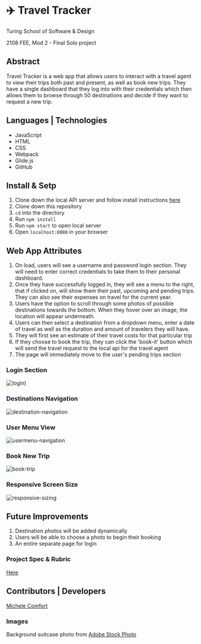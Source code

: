 # ✈️ Travel Tracker

Turing School of Software & Design

2108 FEE, Mod 2 - Final Solo project

## Abstract
Travel Tracker is a web app that allows users to interact with a travel agent to view their trips both past and present, as well as book new trips. They have a single dashboard that they log into with their credentials which then allows them to browse through 50 destinations and decide if they want to request a new trip.

## Languages | Technologies
- JavaScript
- HTML
- CSS
- Webpack
- Glide.js
- GitHub

## Install & Setp
1. Clone down the local API server and follow install instructions [here](https://github.com/turingschool-examples/webpack-starter-kit)
2. Clone down this repository
3. `cd` into the directory
4. Run `npm install`
5. Run `npm start` to open local server
6. Open `localhost:8080` in your browser


## Web App Attributes
1. On load, users will see a username and password login section. They will need to enter correct credentials to take them to their personal dashboard.
2. Once they have successfully logged in, they will see a menu to the right, that if clicked on, will show them their past, upcoming and pending trips. They can also see their expenses on travel for the current year.
3. Users have the option to scroll through some photos of possible destinations towards the bottom. When they hover over an image, the location will appear underneath.
4. Users can then select a destination from a dropdown menu, enter a date of travel as well as the duration and amount of travelers they will have.
5. They will first see an estimate of their travel costs for that particular trip
6. If they choose to book the trip, they can click the 'book-it' button which will send the travel request to the local api for the travel agent
7. The page will immediately move to the user's pending trips section

### Login Section
![login](https://user-images.githubusercontent.com/86859884/142082351-9377accc-1965-4c42-9ee3-eb6a655d2a95.gif))
### Destinations Navigation
![destination-navigation](https://user-images.githubusercontent.com/86859884/142082763-6ecbf4b8-13d8-4fbc-90a9-8cbf09c767b3.gif)
### User Menu View
![usermenu-navigation](https://user-images.githubusercontent.com/86859884/142083057-57a5e08b-fee5-41a8-add3-2b5aa0df02b6.gif)
### Book New Trip
![book-trip](https://user-images.githubusercontent.com/86859884/142083201-9d4b7eca-55ec-4760-831a-ea05a70811ac.gif)
### Responsive Screen Size
![responsive-sizing](https://user-images.githubusercontent.com/86859884/142083562-31f585ee-06a5-4d57-9f20-bda9697ee8ea.gif)
## Future Improvements
1. Destination photos will be added dynamically
2. Users will be able to choose a photo to begin their booking
3. An entire separate page for login

### Project Spec & Rubric
[Here](https://frontend.turing.edu/projects/travel-tracker.html)

## Contributors | Developers
[Michele Comfort](https://github.com/michelecomfort)

### Images
Background suitcase photo from [Adobe Stock Photo](https://stock.adobe.com/)
